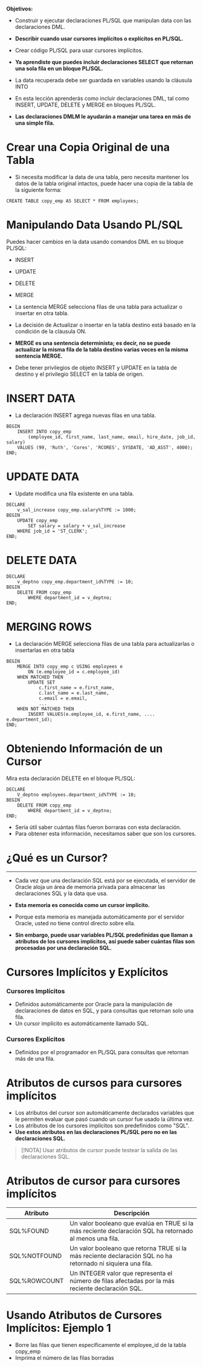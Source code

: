 
**Objetivos:**
- Construir y ejecutar declaraciones PL/SQL que manipulan data con las declaraciones DML.
- **Describir cuando usar cursores implícitos o explícitos en PL/SQL.**
- Crear código PL/SQL para usar cursores implícitos.

- **Ya aprendiste que puedes incluir declaraciones SELECT que retornan una sola fila en un bloque PL/SQL.**
- La data recuperada debe ser guardada en variables usando la cláusula INTO
- En esta lección aprenderás como incluir declaraciones DML, tal como INSERT, UPDATE, DELETE y MERGE en bloques PL/SQL.
- **Las declaraciones DMLM le ayudarán a manejar una tarea en más de una simple fila.**

# Crear una Copia Original de una Tabla

- Si necesita modificar la data de una tabla, pero necesita mantener los datos de la tabla original intactos, puede hacer una copia de la tabla de la siguiente forma:

```
CREATE TABLE copy_emp AS SELECT * FROM employees;
```

# Manipulando Data Usando PL/SQL

Puedes hacer cambios en la data usando comandos DML en su bloque PL/SQL:
- INSERT
- UPDATE
- DELETE
- MERGE

- La sentencia MERGE selecciona filas de una tabla para actualizar o insertar en otra tabla.
- La decisión de Actualizar o insertar en la tabla destino está basado en la condición de la cláusula ON.

- **MERGE es una sentencia determinista; es decir, no se puede actualizar la misma fila de la tabla destino varias veces en la misma sentencia MERGE.**
- Debe tener privilegios de objeto INSERT y UPDATE en la tabla de destino y el privilegio SELECT en la tabla de origen.

# INSERT DATA

- La declaración INSERT agrega nuevas filas en una tabla.

```
BEGIN 
	INSERT INTO copy_emp
		(employee_id, first_name, last_name, email, hire_date, job_id, salary)
	VALUES (99, 'Ruth', 'Cores', 'RCORES', SYSDATE, 'AD_ASST', 4000);
END;
```

# UPDATE DATA

- Update modifica una fila existente en una tabla.

```
DECLARE
    v_sal_increase copy_emp.salary%TYPE := 1000;
BEGIN
    UPDATE copy_emp
        SET salary = salary + v_sal_increase
    WHERE job_id = 'ST_CLERK';
END;
```

# DELETE DATA

```
DECLARE 
    v_deptno copy_emp.department_id%TYPE := 10;
BEGIN
    DELETE FROM copy_emp
        WHERE department_id = v_deptno;
END;
```

# MERGING ROWS

- La declaración MERGE selecciona filas de una tabla para actualizarlas o insertarlas en otra tabla

```
BEGIN
	MERGE INTO copy_emp c USING employees e
		ON (e.employee_id = c.employee_id)
	WHEN MATCHED THEN
		UPDATE SET
			c.first_name = e.first_name,
			c.last_name = e.last_name,
			c.email = e.email,
			...
	WHEN NOT MATCHED THEN
		INSERT VALUES(e.employee_id, e.first_name, .... e.department_id);
END;
```

# Obteniendo Información de un Cursor

Mira esta declaración DELETE en el bloque PL/SQL:

```
DECLARE
	V_deptno employees.department_id%TYPE := 10;
BEGIN 
	DELETE FROM copy_emp
		WHERE department_id = v_deptno;
END;
```

 - Sería útil saber cuántas filas fueron borraras con esta declaración.
 - Para obtener esta información, necesitamos saber que son los cursores.

# **¿Qué es un Cursor?**
-------------------

- Cada vez que una declaración SQL está por se ejecutada, el servidor de Oracle aloja un área de memoria privada para almacenar las declaraciones SQL y la data que usa.
- **Esta memoria es conocida como un cursor implícito.**
- Porque esta memoria es manejada automáticamente por el servidor Oracle, usted no tiene control directo sobre ella.

- **Sin embargo, puede usar variables PL/SQL predefinidas que llaman a atributos de los cursores implícitos, así puede saber cuántas filas son procesadas por una declaración SQL.**

# Cursores Implícitos y Explícitos

### Cursores Implícitos

- Definidos automáticamente por Oracle para la manipulación de declaraciones de datos en SQL, y para consultas que retornan solo una fila.
- Un cursor implícito es automáticamente llamado SQL.

### Cursores Explícitos

- Definidos por el programador en PL/SQL para consultas que retornan más de una fila.

# Atributos de cursos para cursores implícitos

- Los atributos del cursor son automáticamente declarados variables que le permiten evaluar que pasó cuando un cursor fue usado la última vez.
- Los atributos de los cursores implícitos son predefinidos como "SQL".
- **Use estos atributos en las declaraciones PL/SQL pero no en las declaraciones SQL.**

> [!NOTA]
> Usar atributos de cursor puede testear la salida de las declaraciones SQL.

# Atributos de cursor para cursores implícitos

| Atributo     | Descripción                                                                                                 |
| ------------ | ----------------------------------------------------------------------------------------------------------- |
| SQL%FOUND    | Un valor booleano que evalúa en TRUE si la más reciente declaración SQL ha retornado al menos una fila.     |
| SQL%NOTFOUND | Un valor booleano que retorna TRUE si la más reciente declaración SQL no ha retornado ni siquiera una fila. |
| SQL%ROWCOUNT | Un INTEGER valor que representa el número de filas afectadas por la más reciente declaración SQL.           |

# Usando Atributos de Cursores Implícitos: Ejemplo 1

- Borre las filas que tienen específicamente el employee_id de la tabla copy_emp
- Imprima el número de las filas borradas

```

```


































































